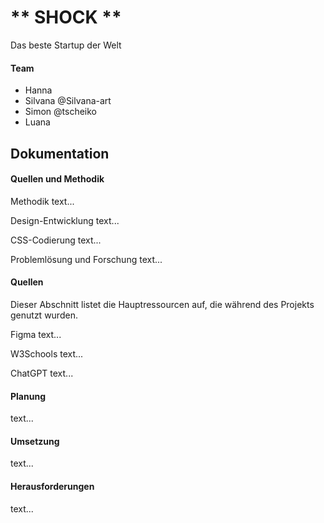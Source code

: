 # ** SHOCK **
 Das beste Startup der Welt 

#### Team 
- Hanna
- Silvana @Silvana-art
- Simon @tscheiko
- Luana 

## Dokumentation

#### Quellen und Methodik

Methodik
text...

Design-Entwicklung
text...

CSS-Codierung
text...

Problemlösung und Forschung
text...


#### Quellen

Dieser Abschnitt listet die Hauptressourcen auf, die während des Projekts genutzt wurden.

Figma
text...

W3Schools
text...

ChatGPT
text...


#### Planung
text...


#### Umsetzung
text...


#### Herausforderungen
text...

